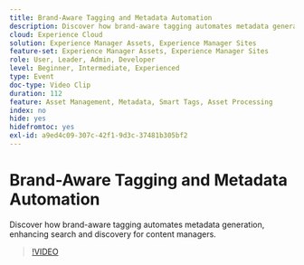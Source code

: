 ```yaml
---
title: Brand-Aware Tagging and Metadata Automation
description: Discover how brand-aware tagging automates metadata generation, enhancing search and discovery for content managers.
cloud: Experience Cloud
solution: Experience Manager Assets, Experience Manager Sites
feature-set: Experience Manager Assets, Experience Manager Sites
role: User, Leader, Admin, Developer
level: Beginner, Intermediate, Experienced
type: Event
doc-type: Video Clip
duration: 112
feature: Asset Management, Metadata, Smart Tags, Asset Processing
index: no
hide: yes
hidefromtoc: yes
exl-id: a9ed4c09-307c-42f1-9d3c-37481b305bf2
---
```

# Brand-Aware Tagging and Metadata Automation

Discover how brand-aware tagging automates metadata generation, enhancing search and discovery for content managers.

>[!VIDEO](https://video.tv.adobe.com/v/3459244/?learn=on&enablevpops)
